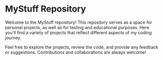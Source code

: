 # MyStuff Repository

Welcome to the MyStuff repository! This repository serves as a space for personal projects, as well as for testing and educational purposes. Here you'll find a variety of projects that reflect different aspects of my coding journey.

Feel free to explore the projects, review the code, and provide any feedback or suggestions. Contributions and collaborations are always welcome!
